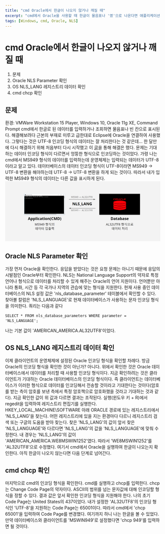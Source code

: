 ```yaml
---
title: "cmd Oracle에서 한글이 나오지 않거나 깨질 때"
excerpt: "cmd에서 Oracle을 사용할 때 한글이 물음표나 '옜'으로 나온다면 애플리케이션-운영체제-Oracle간 인코딩 형식이 일치하지 않다는 것이다."
tags: [Windows, cmd, Oracle, NLS]
---
```

# cmd Oracle에서 한글이 나오지 않거나 깨질 때

1. 문제
1. Oracle NLS Parameter 확인
1. OS NLS_LANG 레지스트리 데이터 확인
1. cmd chcp 확인

## 문제
환경: VMWare Workstation 15 Player, Windows 10, Oracle 11g XE, Command Prompt
cmd에서 한글로 된 데이터를 입력하거나 조회하면 물음표나 빈 칸으로 표시된다. 해결해보려다 근본의 부재로 미루고 급한대로 Eclipse에 Oracle을 연결하여 사용했다. 그렇다는 것은 UTF-8 인코딩 형식의 데이터는 잘 처리한다는 것 같은데... 한 달만에 다시 해결하기 위해 처음부터 다시 시작했고 이 [글](https://m.blog.naver.com/PostView.nhn?blogId=tyboss&logNo=70036575256)을 통해 해결은 했다.
문제는 기대하는 데이터 인코딩 형식이 다르면서 엉뚱한 형식으로 인코딩하는 것이었다. 가령 나는 cmd에서 MS949 형식의 데이터를 입력하는데 운영체제는 입력되는 데이터가 UTF-8이라고 알고 있다. 데이터베이스의 데이터 인코딩 형식이 UTF-8이라면 MS949 → UTF-8 변환을 해야하는데 UTF-8 → UTF-8 변환을 하게 되는 것이다. 따라서 내가 입력한 MS949 형식의 데이터는 다른 값을 표시하게 된다.
![how characters are encoded via application to database](https://github.com/junxdev/junxdev.github.io/blob/master/rsc/img/cmd-to-database-encoding.png?raw=true "how characters are encoded via application to database")

## Oracle NLS Parameter 확인
가장 먼저 Oracle을 확인한다. 응답을 받았다는 것은 요청 문제는 아니기 때문에 응답의 시발점인 Oracle부터 확인한다. NLS는 National Language Support의 약자로 특정 언어나 형식으로 데이터를 처리할 수 있게 해주는 Oracle의 언어 지원이다. 언어뿐만 아니라 통화, 시간 등 각 국가나 지역의 관습에 맞는 형식을 지원한다. 현재 사용 중인 데이터베이스의 NLS 설정 값은 'nls_database_parameter' 테이블에서 확인할 수 있다. 찾아볼 칼럼은 'NLS_LANGUAGE'로 현재 데이터베이스가 사용하는 문자 인코딩 형식을 의미한다. 쿼리는 다음과 같다
```
SELECT * FROM nls_database_parameters WHERE parameter = 'NLS_LANGUAGE';
```
나는 기본 값이 'AMERICAN_AMERICA.AL32UTF8'이었다.

## OS NLS_LANG 레지스트리 데이터 확인

이제 클라이언트의 운영체제에 설정된 Oracle 인코딩 형식을 확인할 차례다. 방금 Oracle의 인코딩 형식을 확인한 것이 아닌가? 아니다. 위에서 확인한 것은 Oracle 데이터베이스에서 데이터를 처리할 때 사용할 인코딩 형식이다. 지금 확인하려는 것은 클라이언트가 기대하는 Oracle 데이터베이스의 인코딩 형식이다. 즉 클라이언트는 데이터베이스가 이러한 형식으로 데이터를 인코딩해서 전송할 것이라고 기대한다는 것이다(암호를 받는 측이 암호를 보낸 측에서 특정 암호책으로 암호화했을 것라고 기대하는 것과 같다). 지금 확인한 값이 위 값과 다르면 결과는 조작된다.
실행(윈도우 키 + R)에서 regedit을 입력하여 레지스트리 편집기를 실행한다. HKEY_LOCAL_MACHINE\SOFTWARE 아래 ORACLE 경로에 있는 레지스트리에서 'NLS_LANG'을 찾는다. 어떤 레지스트리에 있을 지는 환경마다 다르니 레지스트리 검색 또는 구글의 도움을 받아 찾는다. 찾은 'NLS_LANG'의 값이 앞서 찾은 'NLS_LANGUAGE'와 다르다면 'NLS_LANG'의 값을 'NLS_LANGUAGE'에 맞춰 수정한다. 내 경우는 'NLS_LANG'의 값이 'AMERICAN_AMERICA.WE8MSWIN1252'였다. 따라서 'WE8MSWIN1252'를 'AL32UTF8'으로 수정했다. 여기서 cmd에서 Oracle을 실행하여 한글이 나오는지 확인한다. 아직 한글이 나오지 않는다면 다음 단계로 넘어간다.

## cmd chcp 확인
마지막으로 cmd의 인코딩 형식을 확인한다. cmd를 실행하고 chcp를 입력한다. chcp는 Change Code Page의 약자이다. ASCII의 범위를 넘는 문자값에 대해 인코딩할 형식을 정할 수 있다. 결과 값은 앞서 확인한 인코딩 형식을 지원해야 한다. 나의 초기 Code Page는 United States의 437이었다. 내가 설정한 'AL32UTF8'의 인코딩 형식인 'UTF-8'을 지원하는 Code Page는 65001이다. 따라서 cmd에서 'chcp 65001'을 입력하여 Code Page를 변경했다. 여기까지 하니 나는 한글을 볼 수 있었다. 만약 데이터베이스와 클라이언트를 'MSWIN949'로 설정했다면 'chcp 949'를 입력하면 될 것이다.
